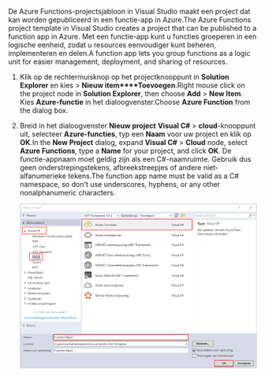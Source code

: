 <span data-ttu-id="d37e6-101">De Azure Functions-projectsjabloon in Visual Studio maakt een project dat kan worden gepubliceerd in een functie-app in Azure.</span><span class="sxs-lookup"><span data-stu-id="d37e6-101">The Azure Functions project template in Visual Studio creates a project that can be published to a function app in Azure.</span></span> <span data-ttu-id="d37e6-102">Met een functie-app kunt u functies groeperen in een logische eenheid, zodat u resources eenvoudiger kunt beheren, implementeren en delen.</span><span class="sxs-lookup"><span data-stu-id="d37e6-102">A function app lets you group functions as a logic unit for easier management, deployment, and sharing of resources.</span></span>   

1. <span data-ttu-id="d37e6-103">Klik op de rechtermuisknop op het projectknooppunt in **Solution Explorer** en kies  > **Nieuw item****Toevoegen**.</span><span class="sxs-lookup"><span data-stu-id="d37e6-103">Right mouse click on the project node in **Solution Explorer**, then choose **Add** > **New Item**.</span></span> <span data-ttu-id="d37e6-104">Kies **Azure-functie** in het dialoogvenster.</span><span class="sxs-lookup"><span data-stu-id="d37e6-104">Choose **Azure Function** from the dialog box.</span></span>

2. <span data-ttu-id="d37e6-105">Breid in het dialoogvenster **Nieuw project** **Visual C#**  > **cloud**-knooppunt uit, selecteer **Azure-functies**, typ een **Naam** voor uw project en klik op **OK**.</span><span class="sxs-lookup"><span data-stu-id="d37e6-105">In the **New Project** dialog, expand **Visual C#** > **Cloud** node, select **Azure Functions**, type a **Name** for your project, and click **OK**.</span></span> <span data-ttu-id="d37e6-106">De functie-appnaam moet geldig zijn als een C#-naamruimte. Gebruik dus geen onderstrepingstekens, afbreekstreepjes of andere niet-alfanumerieke tekens.</span><span class="sxs-lookup"><span data-stu-id="d37e6-106">The function app name must be valid as a C# namespace, so don't use underscores, hyphens, or any other nonalphanumeric characters.</span></span> 

    ![Het dialoogvenster Nieuw project om een functie in Visual Studio te maken](./media/functions-vstools-create/functions-vstools-add-new-project.png)